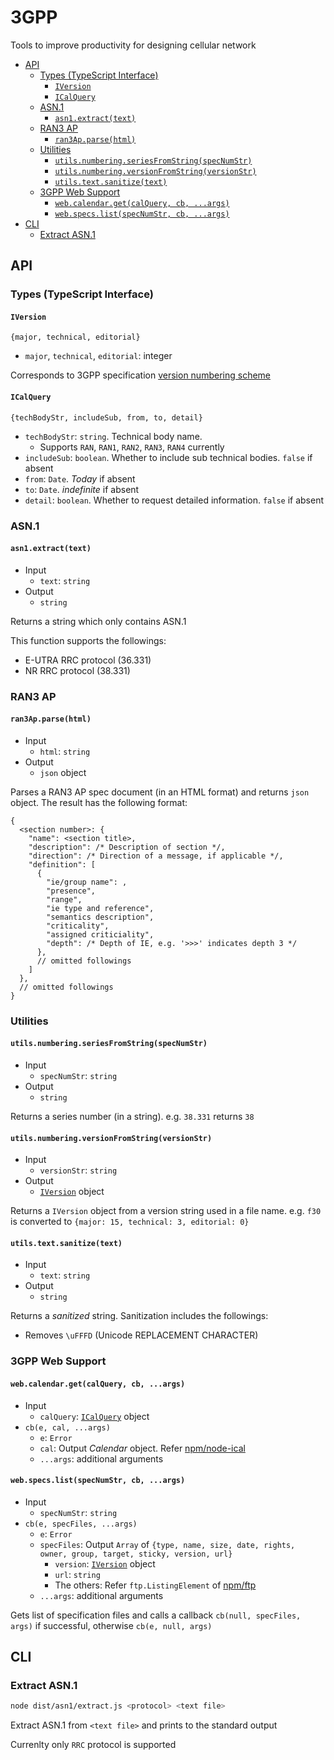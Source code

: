 # 3GPP

Tools to improve productivity for designing cellular network

- [API](#api)
  - [Types (TypeScript Interface)](#types-typescript-interface)
    - [`IVersion`](#iversion)
    - [`ICalQuery`](#icalquery)
  - [ASN.1](#asn1)
    - [`asn1.extract(text)`](#asn1extracttext)
  - [RAN3 AP](#ran3-ap)
    - [`ran3Ap.parse(html)`](#ran3apparsehtml)
  - [Utilities](#utilities)
    - [`utils.numbering.seriesFromString(specNumStr)`](#utilsnumberingseriesfromstringspecnumstr)
    - [`utils.numbering.versionFromString(versionStr)`](#utilsnumberingversionfromstringversionstr)
    - [`utils.text.sanitize(text)`](#utilstextsanitizetext)
  - [3GPP Web Support](#3gpp-web-support)
    - [`web.calendar.get(calQuery, cb, ...args)`](#webcalendargetcalquery-cb-args)
    - [`web.specs.list(specNumStr, cb, ...args)`](#webspecslistspecnumstr-cb-args)
- [CLI](#cli)
  - [Extract ASN.1](#extract-asn1)

## API

### Types (TypeScript Interface)

#### `IVersion`

`{major, technical, editorial}`

- `major`, `technical`, `editorial`: integer

Corresponds to 3GPP specification [version numbering scheme]

[version numbering scheme]: http://www.3gpp.org/specifications/specification-numbering/81-version-numbering-scheme

#### `ICalQuery`

`{techBodyStr, includeSub, from, to, detail}`

- `techBodyStr`: `string`. Technical body name.
  - Supports `RAN`, `RAN1`, `RAN2`, `RAN3`, `RAN4` currently
- `includeSub`: `boolean`. Whether to include sub technical bodies. `false` if absent
- `from`: `Date`. *Today* if absent 
- `to`: `Date`. *indefinite* if absent
- `detail`: `boolean`. Whether to request detailed information. `false` if absent

### ASN.1

#### `asn1.extract(text)`

- Input
  - `text`: `string`
- Output
  - `string`

Returns a string which only contains ASN.1

This function supports the followings:

- E-UTRA RRC protocol (36.331)
- NR RRC protocol (38.331)

### RAN3 AP

#### `ran3Ap.parse(html)`

- Input
  - `html`: `string`
- Output
  - `json` object

Parses a RAN3 AP spec document (in an HTML format) and returns `json` object.
The result has the following format:

```jsonc
{
  <section number>: {
    "name": <section title>,
    "description": /* Description of section */,
    "direction": /* Direction of a message, if applicable */,
    "definition": [
      {
        "ie/group name": ,
        "presence",
        "range",
        "ie type and reference",
        "semantics description",
        "criticality",
        "assigned criticiality",
        "depth": /* Depth of IE, e.g. '>>>' indicates depth 3 */
      },
      // omitted followings
    ]
  },
  // omitted followings
}
```

### Utilities

#### `utils.numbering.seriesFromString(specNumStr)`

- Input
  - `specNumStr`: `string`
- Output
  - `string`

Returns a series number (in a string). e.g. `38.331` returns `38`

#### `utils.numbering.versionFromString(versionStr)`

- Input
  - `versionStr`: `string`
- Output
  - [`IVersion`](#iversion) object

Returns a `IVersion` object from a version string used in a file name. e.g. `f30` is converted to `{major: 15, technical: 3, editorial: 0}`

#### `utils.text.sanitize(text)`

- Input
  - `text`: `string`
- Output
  - `string`

Returns a *sanitized* string. Sanitization includes the followings:

- Removes `\uFFFD` (Unicode REPLACEMENT CHARACTER)

### 3GPP Web Support

#### `web.calendar.get(calQuery, cb, ...args)`

- Input
  - `calQuery`: [`ICalQuery`](#icalquery) object
- `cb(e, cal, ...args)`
  - `e`: `Error`
  - `cal`: Output *Calendar* object. Refer [npm/node-ical]
  - `...args`: additional arguments

[npm/node-ical]: https://www.npmjs.com/package/node-ical

#### `web.specs.list(specNumStr, cb, ...args)`

- Input
  - `specNumStr`: `string`
- `cb(e, specFiles, ...args)`
  - `e`: `Error`
  - `specFiles`: Output `Array` of `{type, name, size, date, rights, owner, group, target, sticky, version, url}`
    - `version`: [`IVersion`](#iversion) object
    - `url`: `string`
    - The others: Refer `ftp.ListingElement` of [npm/ftp]
  - `...args`: additional arguments

[npm/ftp]: https://www.npmjs.com/package/ftp

Gets list of specification files and calls a callback `cb(null, specFiles, args)` if successful, otherwise `cb(e, null, args)`

## CLI

### Extract ASN.1

```sh
node dist/asn1/extract.js <protocol> <text file>
```

Extract ASN.1 from `<text file>` and prints to the standard output

Currenlty only `RRC` protocol is supported
